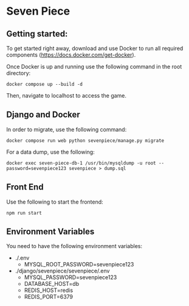 # Seven Piece

## Getting started:

To get started right away, download and use Docker to run all required components (https://docs.docker.com/get-docker).


Once Docker is up and running use the following command in the root directory:
```
docker compose up --build -d
```

Then, navigate to localhost to access the game.

## Django and Docker

In order to migrate, use the following command:
```
docker compose run web python sevenpiece/manage.py migrate
```

For a data dump, use the following:
```
docker exec seven-piece-db-1 /usr/bin/mysqldump -u root --password=sevenpiece123 sevenpiece > dump.sql
```


## Front End

Use the following to start the frontend:

```
npm run start
```

## Environment Variables

You need to have the following environment variables:

- ./.env
    - MYSQL_ROOT_PASSWORD=sevenpiece123
- ./django/sevenpiece/sevenpiece/.env
    - MYSQL_PASSWORD=sevenpiece123
    - DATABASE_HOST=db
    - REDIS_HOST=redis
    - REDIS_PORT=6379